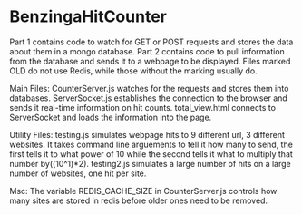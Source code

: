 BenzingaHitCounter
==================
Part 1 contains code to watch for GET or POST requests and stores the data about them in a mongo database.
Part 2 contains code to pull information from the database and sends it to a webpage to be displayed.
Files marked OLD do not use Redis, while those without the marking usually do.


Main Files:
CounterServer.js watches for the requests and stores them into databases.
ServerSocket.js establishes the connection to the browser and sends it real-time information on hit counts.
total_view.html connects to ServerSocket and loads the information into the page.

Utility Files:
testing.js simulates webpage hits to 9 different url, 3 different websites. It takes command line arguements to tell it how many to send, the first tells it to what power of 10 while the second tells it what to multiply that number by((10^$1)*$2).
testing2.js simulates a large number of hits on a large number of websites, one hit per site.

Msc:
The variable REDIS_CACHE_SIZE in CounterServer.js controls how many sites are stored in redis before older ones need to be removed.
